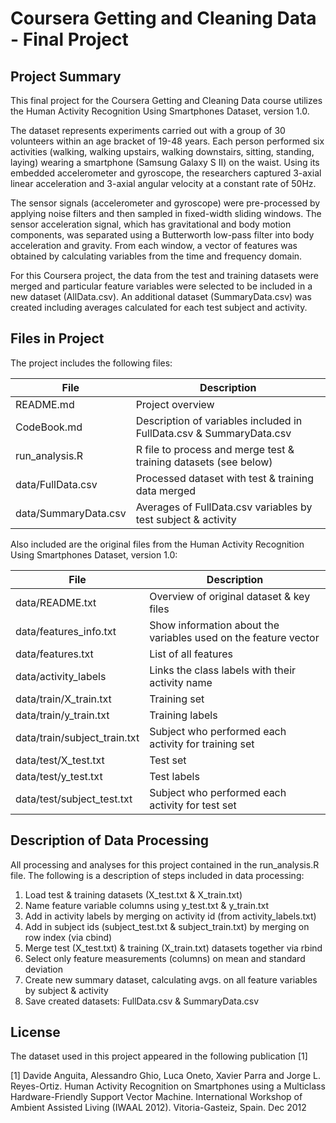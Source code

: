 # Coursera Getting and Cleaning Data - Final Project

## Project Summary

This final project for the Coursera Getting and Cleaning Data course utilizes
the Human Activity Recognition Using Smartphones Dataset, version 1.0.

The dataset represents experiments carried out with a group of 30 volunteers
within an age bracket of 19-48 years. Each person performed six activities 
(walking, walking upstairs, walking downstairs, sitting, standing, laying)
wearing a smartphone (Samsung Galaxy S II) on the waist. Using its embedded
accelerometer and gyroscope, the researchers captured 3-axial linear
acceleration and 3-axial angular velocity at a constant rate of 50Hz.

The sensor signals (accelerometer and gyroscope) were pre-processed by applying 
noise filters and then sampled in fixed-width sliding windows. The sensor
acceleration signal, which has gravitational and body motion components, was
separated using a Butterworth low-pass filter into body acceleration and
gravity. From each window, a vector of features was obtained by calculating
variables from the time and frequency domain. 

For this Coursera project, the data from the test and training datasets were 
merged and particular feature variables were selected to be included in a new
dataset (AllData.csv). An additional dataset (SummaryData.csv) was created
including averages calculated for each test subject and activity.

## Files in Project

The project includes the following files:

| File                       | Description                                                           |
| -------------------------- | --------------------------------------------------------------------- | 
| README.md                  | Project overview                                                      |
| CodeBook.md                | Description of variables included in FullData.csv & SummaryData.csv   |
| run_analysis.R             | R file to process and merge test & training datasets (see below)      |
| data/FullData.csv          | Processed dataset with test & training data merged                    |
| data/SummaryData.csv       | Averages of FullData.csv variables by test subject & activity         |

Also included are the original files from the Human Activity Recognition 
Using Smartphones Dataset, version 1.0:

| File                         | Description                                                         |
| ---------------------------- | ------------------------------------------------------------------- | 
| data/README.txt              | Overview of original dataset & key files                            |
| data/features_info.txt       | Show information about the variables used on the feature vector     |
| data/features.txt            | List of all features                                                |
| data/activity_labels         | Links the class labels with their activity name                     |
| data/train/X_train.txt       | Training set                                                        |
| data/train/y_train.txt       | Training labels                                                     |
| data/train/subject_train.txt | Subject who performed each activity for training set                |
| data/test/X_test.txt         | Test set                                                            |
| data/test/y_test.txt         | Test labels                                                         |
| data/test/subject_test.txt   | Subject who performed each activity for test set                    |

## Description of Data Processing

All processing and analyses for this project contained in the run_analysis.R
file. The following is a description of steps included in data processing:

1. Load test & training datasets (X_test.txt & X_train.txt)
2. Name feature variable columns using y_test.txt & y_train.txt
3. Add in activity labels by merging on activity id (from activity_labels.txt)
4. Add in subject ids (subject_test.txt & subject_train.txt) by merging on row index (via cbind)
5. Merge test (X_test.txt) & training (X_train.txt) datasets together via rbind
6. Select only feature measurements (columns) on mean and standard deviation
7. Create new summary dataset, calculating avgs. on all feature variables by subject & activity
8. Save created datasets: FullData.csv & SummaryData.csv

## License

The dataset used in this project appeared in the following publication [1]

[1] Davide Anguita, Alessandro Ghio, Luca Oneto, Xavier Parra and Jorge L.
Reyes-Ortiz. Human Activity Recognition on Smartphones using a Multiclass
Hardware-Friendly Support Vector Machine. International Workshop of Ambient
Assisted Living (IWAAL 2012). Vitoria-Gasteiz, Spain. Dec 2012
